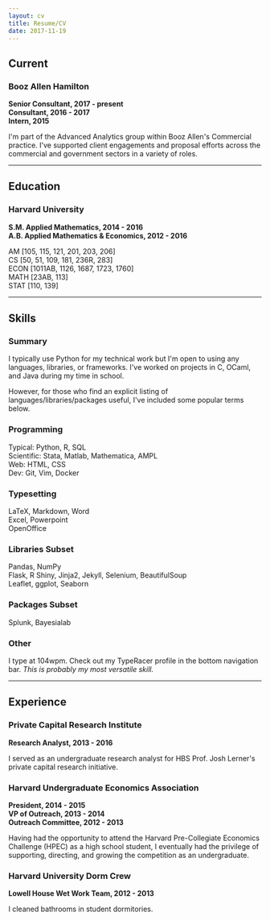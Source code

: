 ```yaml
---
layout: cv
title: Resume/CV
date: 2017-11-19
---
```

## Current
### Booz Allen Hamilton
**Senior Consultant, 2017 - present**
<br>
**Consultant, 2016 - 2017**
<br>
**Intern, 2015**

I'm part of the Advanced Analytics group within Booz Allen's
Commercial practice. I've supported client engagements and proposal efforts
across the commercial and government sectors in a variety of roles.

---

## Education
### Harvard University
**S.M. Applied Mathematics, 2014 - 2016**
<br>
**A.B. Applied Mathematics & Economics, 2012 - 2016**

AM [105, 115, 121, 201, 203, 206]
<br>
CS [50, 51, 109, 181, 236R, 283]
<br>
ECON [1011AB, 1126, 1687, 1723, 1760]
<br>
MATH [23AB, 113]
<br>
STAT [110, 139]

---

## Skills

### Summary
I typically use Python for my technical work but I'm open to using any
languages, libraries, or frameworks. I've worked on projects in C, OCaml, and
Java during my time in school.

However, for those who find an explicit listing of
languages/libraries/packages useful, I've included some popular terms below.

### Programming
Typical: Python, R, SQL
<br>
Scientific: Stata, Matlab, Mathematica, AMPL
<br>
Web: HTML, CSS
<br>
Dev: Git, Vim, Docker

### Typesetting
LaTeX, Markdown, Word
<br>
Excel, Powerpoint
<br>
OpenOffice

### Libraries Subset
Pandas, NumPy
<br>
Flask, R Shiny, Jinja2, Jekyll, Selenium, BeautifulSoup
<br>
Leaflet, ggplot, Seaborn

### Packages Subset
Splunk, Bayesialab

### Other
I type at 104wpm. Check out my TypeRacer profile in the bottom navigation bar.
*This is probably my most versatile skill.*

---

## Experience
### Private Capital Research Institute
**Research Analyst, 2013 - 2016**

I served as an undergraduate research analyst for HBS Prof. Josh Lerner's
private capital research initiative.

### Harvard Undergraduate Economics Association
**President, 2014 - 2015**
<br>
**VP of Outreach, 2013 - 2014**
<br>
**Outreach Committee, 2012 - 2013**

Having had the opportunity to attend the Harvard Pre-Collegiate Economics
Challenge (HPEC) as a high school student, I eventually had the privilege of
supporting, directing, and growing the competition as an undergraduate.

### Harvard University Dorm Crew
**Lowell House Wet Work Team, 2012 - 2013**

I cleaned bathrooms in student dormitories.
